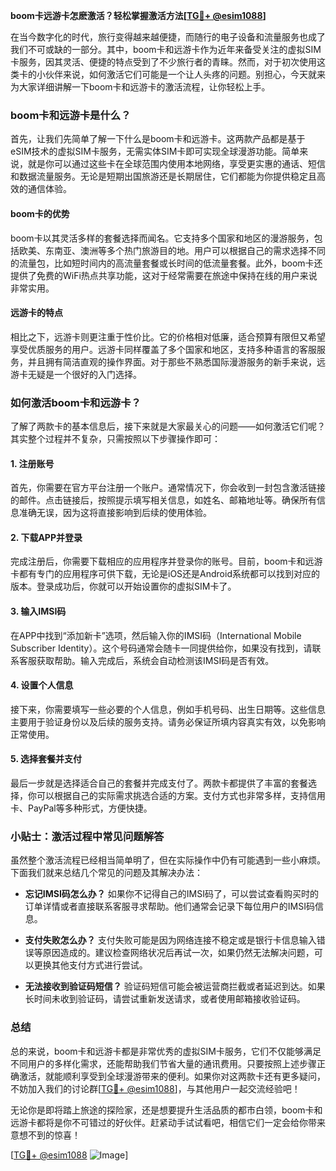 **boom卡远游卡怎麽激活？轻松掌握激活方法[[TG💪+ @esim1088](https://t.me/s/esim1088)]**

在当今数字化的时代，旅行变得越来越便捷，而随行的电子设备和流量服务也成了我们不可或缺的一部分。其中，boom卡和远游卡作为近年来备受关注的虚拟SIM卡服务，因其灵活、便捷的特点受到了不少旅行者的青睐。然而，对于初次使用这类卡的小伙伴来说，如何激活它们可能是一个让人头疼的问题。别担心，今天就来为大家详细讲解一下boom卡和远游卡的激活流程，让你轻松上手。

### boom卡和远游卡是什么？

首先，让我们先简单了解一下什么是boom卡和远游卡。这两款产品都是基于eSIM技术的虚拟SIM卡服务，无需实体SIM卡即可实现全球漫游功能。简单来说，就是你可以通过这些卡在全球范围内使用本地网络，享受更实惠的通话、短信和数据流量服务。无论是短期出国旅游还是长期居住，它们都能为你提供稳定且高效的通信体验。

#### boom卡的优势

boom卡以其灵活多样的套餐选择而闻名。它支持多个国家和地区的漫游服务，包括欧美、东南亚、澳洲等多个热门旅游目的地。用户可以根据自己的需求选择不同的流量包，比如短时间内的高流量套餐或长时间的低流量套餐。此外，boom卡还提供了免费的WiFi热点共享功能，这对于经常需要在旅途中保持在线的用户来说非常实用。

#### 远游卡的特点

相比之下，远游卡则更注重于性价比。它的价格相对低廉，适合预算有限但又希望享受优质服务的用户。远游卡同样覆盖了多个国家和地区，支持多种语言的客服服务，并且拥有简洁直观的操作界面。对于那些不熟悉国际漫游服务的新手来说，远游卡无疑是一个很好的入门选择。

### 如何激活boom卡和远游卡？

了解了两款卡的基本信息后，接下来就是大家最关心的问题——如何激活它们呢？其实整个过程并不复杂，只需按照以下步骤操作即可：

#### 1. 注册账号

首先，你需要在官方平台注册一个账户。通常情况下，你会收到一封包含激活链接的邮件。点击链接后，按照提示填写相关信息，如姓名、邮箱地址等。确保所有信息准确无误，因为这将直接影响到后续的使用体验。

#### 2. 下载APP并登录

完成注册后，你需要下载相应的应用程序并登录你的账号。目前，boom卡和远游卡都有专门的应用程序可供下载，无论是iOS还是Android系统都可以找到对应的版本。登录成功后，你就可以开始设置你的虚拟SIM卡了。

#### 3. 输入IMSI码

在APP中找到“添加新卡”选项，然后输入你的IMSI码（International Mobile Subscriber Identity）。这个号码通常会随卡一同提供给你，如果没有找到，请联系客服获取帮助。输入完成后，系统会自动检测该IMSI码是否有效。

#### 4. 设置个人信息

接下来，你需要填写一些必要的个人信息，例如手机号码、出生日期等。这些信息主要用于验证身份以及后续的服务支持。请务必保证所填内容真实有效，以免影响正常使用。

#### 5. 选择套餐并支付

最后一步就是选择适合自己的套餐并完成支付了。两款卡都提供了丰富的套餐选择，你可以根据自己的实际需求挑选合适的方案。支付方式也非常多样，支持信用卡、PayPal等多种形式，方便快捷。

### 小贴士：激活过程中常见问题解答

虽然整个激活流程已经相当简单明了，但在实际操作中仍有可能遇到一些小麻烦。下面我们就来总结几个常见的问题及其解决办法：

- **忘记IMSI码怎么办？**
  如果你不记得自己的IMSI码了，可以尝试查看购买时的订单详情或者直接联系客服寻求帮助。他们通常会记录下每位用户的IMSI码信息。

- **支付失败怎么办？**
  支付失败可能是因为网络连接不稳定或是银行卡信息输入错误等原因造成的。建议检查网络状况后再试一次，如果仍然无法解决问题，可以更换其他支付方式进行尝试。

- **无法接收到验证码短信？**
  验证码短信可能会被运营商拦截或者延迟到达。如果长时间未收到验证码，请尝试重新发送请求，或者使用邮箱接收验证码。

### 总结

总的来说，boom卡和远游卡都是非常优秀的虚拟SIM卡服务，它们不仅能够满足不同用户的多样化需求，还能帮助我们节省大量的通讯费用。只要按照上述步骤正确激活，就能顺利享受到全球漫游带来的便利。如果你对这两款卡还有更多疑问，不妨加入我们的讨论群[[TG💪+ @esim1088](https://t.me/s/esim1088)]，与其他用户一起交流经验吧！

无论你是即将踏上旅途的探险家，还是想要提升生活品质的都市白领，boom卡和远游卡都将是你不可错过的好伙伴。赶紧动手试试看吧，相信它们一定会给你带来意想不到的惊喜！

[[TG💪+ @esim1088](https://t.me/s/esim1088) ![Image](https://i.postimg.cc/4NQfJmqS/Snipaste-2025-05-13-00-14-12.png)]